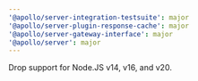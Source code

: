 ```yaml
---
'@apollo/server-integration-testsuite': major
'@apollo/server-plugin-response-cache': major
'@apollo/server-gateway-interface': major
'@apollo/server': major
---
```


Drop support for Node.JS v14, v16, and v20.
